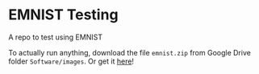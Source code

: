 # EMNIST Testing

A repo to test using EMNIST

To actually run anything, download the file `emnist.zip` from Google Drive folder `Software/images`. Or get it [here](https://www.kaggle.com/crawford/emnist/)!
